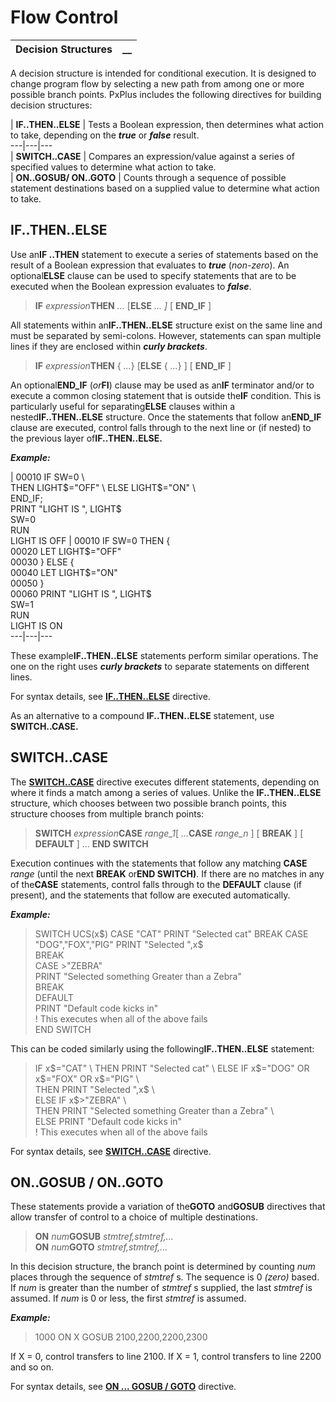 # Flow Control

**Decision Structures** |  **__**  
---|---  
  
A decision structure is intended for conditional execution. It is designed to change program flow by selecting a new path from among one or more possible branch points. PxPlus includes the following directives for building decision structures:

|  **IF..THEN..ELSE** |  Tests a Boolean expression, then determines what action to take, depending on the **_true_** or **_false_** result.  
---|---|---  
|  **SWITCH..CASE** |  Compares an expression/value against a series of specified values to determine what action to take.  
|  **ON..GOSUB/ ON..GOTO** |  Counts through a sequence of possible statement destinations based on a supplied value to determine what action to take.  
  
## IF..THEN..ELSE

Use an**IF ..THEN** statement to execute a series of statements based on the result of a Boolean expression that evaluates to **_true_** (_non-zero_). An optional**ELSE** clause can be used to specify statements that are to be executed when the Boolean expression evaluates to **_false_**.

> **IF** _expression_**THEN** _..._ [**ELSE** _... ]_ [ **END_IF** ]

All statements within an**IF..THEN..ELSE** structure exist on the same line and must be separated by semi-colons. However, statements can span multiple lines if they are enclosed within **_curly brackets_**.

> **IF** _expression_**THEN** { _..._} [**ELSE** { _..._} ] [ **END_IF** ]

An optional**END_IF** (_or_**FI**) clause may be used as an**IF** terminator and/or to execute a common closing statement that is outside the**IF** condition. This is particularly useful for separating**ELSE** clauses within a nested**IF..THEN..ELSE** structure. Once the statements that follow an**END_IF** clause are executed, control falls through to the next line or (if nested) to the previous layer of**IF..THEN..ELSE.**

**_Example:_**

|  00010 IF SW=0 \   
THEN LIGHT$="OFF" \   
ELSE LIGHT$="ON" \   
END_IF;   
PRINT "LIGHT IS ", LIGHT$   
SW=0   
RUN   
LIGHT IS OFF |  00010 IF SW=0 THEN {   
00020 LET LIGHT$="OFF"   
00030 } ELSE {   
00040 LET LIGHT$="ON"   
00050 }   
00060 PRINT "LIGHT IS ", LIGHT$   
SW=1   
RUN   
LIGHT IS ON  
---|---|---  
  
These example**IF..THEN..ELSE** statements perform similar operations. The one on the right uses **_curly brackets_** to separate statements on different lines.

For syntax details, see **[IF..THEN..ELSE](../../../directives/if.md)** directive.

As an alternative to a compound **IF..THEN..ELSE** statement, use **SWITCH..CASE.**

## SWITCH..CASE

The **[SWITCH..CASE](../../../directives/switch.md)** directive executes different statements, depending on where it finds a match among a series of values. Unlike the **IF..THEN..ELSE** structure, which chooses between two possible branch points, this structure chooses from multiple branch points:

> **SWITCH** _expression_**CASE** _range_1_[ _..._**CASE** _range_n_ ] [ **BREAK** ] [ **DEFAULT** ] ... **END SWITCH**

Execution continues with the statements that follow any matching **CASE** _range_ (until the next **BREAK** or**END SWITCH)**. If there are no matches in any of the**CASE** statements, control falls through to the **DEFAULT** clause (if present), and the statements that follow are executed automatically.

**_Example:_**

> SWITCH UCS(x$)   
>  CASE "CAT"   
>  PRINT "Selected cat"   
>  BREAK   
>  CASE "DOG","FOX","PIG"   
>  PRINT "Selected ",x$   
>  BREAK   
>  CASE >"ZEBRA"   
>  PRINT "Selected something Greater than a Zebra"   
>  BREAK   
>  DEFAULT   
>  PRINT "Default code kicks in"   
>  ! This executes when all of the above fails   
>  END SWITCH

This can be coded similarly using the following**IF..THEN..ELSE** statement:

> IF x$="CAT" \   
>  THEN PRINT "Selected cat" \   
>  ELSE IF x$="DOG" OR x$="FOX" OR x$="PIG" \   
>  THEN PRINT "Selected ",x$ \   
>  ELSE IF x$>"ZEBRA" \   
>  THEN PRINT "Selected something Greater than a Zebra" \   
>  ELSE PRINT "Default code kicks in"   
>  ! This executes when all of the above fails

For syntax details, see **[SWITCH..CASE](../../../directives/switch.md)** directive.

## ON..GOSUB / ON..GOTO

These statements provide a variation of the**GOTO** and**GOSUB** directives that allow transfer of control to a choice of multiple destinations.

> **ON** _num_**GOSUB** _stmtref,stmtref,..._  
> **ON** _num_**GOTO** _stmtref,stmtref,..._

In this decision structure, the branch point is determined by counting _num_ places through the sequence of _stmtref_ s. The sequence is 0  _(zero)_ based. If _num_ is greater than the number of _stmtref_ s supplied, the last _stmtref_ is assumed. If _num_ is 0 or less, the first _stmtref_ is assumed.

**_Example:_**

> 1000 ON X GOSUB 2100,2200,2200,2300

If X = 0, control transfers to line 2100. If X = 1, control transfers to line 2200 and so on.

For syntax details, see **[ON ... GOSUB / GOTO](../../../directives/on.md)** directive.
